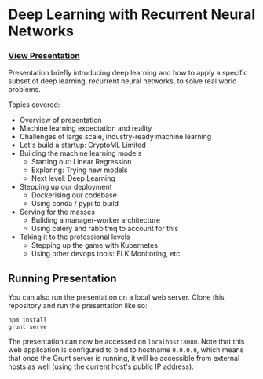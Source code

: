# Deep Learning with Recurrent Neural Networks

### [View Presentation](http://axsauze.github.io/industrial-machine-learning/)

Presentation briefly introducing deep learning and how to apply a specific subset of deep learning, recurrent neural networks, to solve real world problems.

Topics covered:

* Overview of presentation
* Machine learning expectation and reality
* Challenges of large scale, industry-ready machine learning
* Let's build a startup: CryptoML Limited
* Building the machine learning models
    * Starting out: Linear Regression
    * Exploring: Trying new models
    * Next level: Deep Learning
* Stepping up our deployment
    * Dockerising our codebase
    * Using conda / pypi to build
* Serving for the masses
    * Building a manager-worker architecture
    * Using celery and rabbitmq to account for this
* Taking it to the professional levels
    * Stepping up the game with Kubernetes
    * Using other devops tools: ELK Monitoring, etc

## Running Presentation

You can also run the presentation on a local web server. Clone this repository and run the presentation like so:

```
npm install
grunt serve
```

The presentation can now be accessed on `localhost:8080`. Note that this web application is configured to bind to hostname `0.0.0.0`, which means that once the Grunt server is running, it will be accessible from external hosts as well (using the current host's public IP address).

